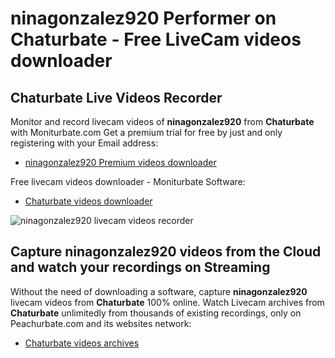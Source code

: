 # ninagonzalez920 Performer on Chaturbate - Free LiveCam videos downloader

## Chaturbate Live Videos Recorder

Monitor and record livecam videos of **ninagonzalez920** from **Chaturbate** with Moniturbate.com
Get a premium trial for free by just and only registering with your Email address:
* [ninagonzalez920 Premium videos downloader](https://moniturbate.com/request-demo-licence-key.html)

Free livecam videos downloader - Moniturbate Software:
* [Chaturbate videos downloader](https://moniturbate.com/moniturbate-download-software.html)

![ninagonzalez920 livecam videos recorder](https://peachurnet.com/templates/moniturbate-software.png)


## Capture ninagonzalez920 videos from the Cloud and watch your recordings on Streaming

Without the need of downloading a software, capture **ninagonzalez920** livecam videos from **Chaturbate** 100% online.
Watch Livecam archives from **Chaturbate** unlimitedly from thousands of existing recordings, only on Peachurbate.com and its websites network:
* [Chaturbate videos archives](https://peachurnet.com/)